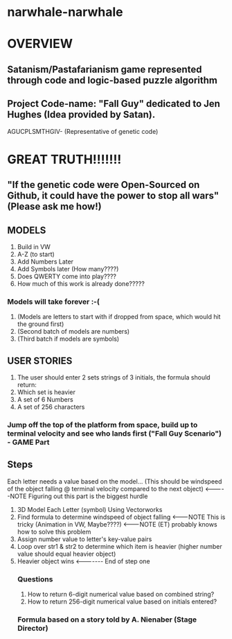 # narwhale-narwhale
<h1>OVERVIEW</h1>
<h2>Satanism/Pastafarianism game represented through code and logic-based puzzle algorithm</h2>
<h2>Project Code-name: "Fall Guy" dedicated to Jen Hughes (Idea provided by Satan).</h2>

<p>AGUCPLSMTHGIV- (Representative of genetic code)</p>

<h1>GREAT TRUTH!!!!!!!</h1>
<h2>"If the genetic code were Open-Sourced on Github, it could have the power to stop all wars" (Please ask me how!)</h2>

<h2>MODELS</h2>
<ol>
    <li>Build in VW</li>
    <li>A-Z (to start)</li>
    <li>Add Numbers Later</li>
    <li>Add Symbols later (How many????)</li>
    <li>Does QWERTY come into play????</li>
    <li>How much of this work is already done?????</li>
</ol>

<h3>Models will take forever :-(</h3>
    <ol>
        <li>(Models are letters to start with if dropped from space, which would hit the ground first)</li>
        <li>(Second batch of models are numbers)</li>
        <li>(Third batch if models are symbols)</li>
    </ol>

<h2>USER STORIES</h2>
    <ol>
        <li>The user should enter 2 sets strings of 3 initials, the formula should return:</li>
        <li>Which set is heavier</li>
        <li>A set of 6 Numbers</li>
        <li>A set of 256 characters</li>
    </ol>

<h3>Jump off the top of the platform from space, build up to terminal velocity and see who lands first ("Fall Guy Scenario") - GAME Part</h3>


<h2>Steps</h2>
<p<>Each letter needs a value based on the model... (This should be windspeed of the object falling @ terminal velocity compared to the next object) <-----NOTE Figuring out this part is the biggest hurdle</p>
        <ol>
            <li>3D Model Each Letter (symbol) Using Vectorworks</li>
            <li>Find formula to determine windspeed of object falling <---NOTE This is tricky (Animation in VW, Maybe????) <---NOTE (ET) probably knows how to solve this problem</li>
            <li>Assign number value to letter's key-value pairs</li>
            <li>Loop over str1 & str2 to determine which item is heavier (higher number value should equal heavier object)</li>
            <li>Heavier object wins <------- End of step one</li>
        <h3>Questions</h3>
            <ol>
                <li>How to return 6-digit numerical value based on combined string?</li>
                <li>How to return 256-digit numerical value based on initials entered?</li>
            </ol>

<h3>Formula based on a story told by A. Nienaber (Stage Director)</h3>